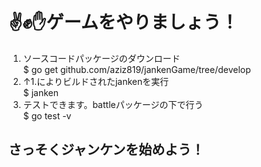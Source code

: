 # ✌️✊✋ゲームをやりましょう！

1. ソースコードパッケージのダウンロード<br>
  $ go get github.com/aziz819/jankenGame/tree/develop<br>
2. ↑1.によりビルドされたjankenを実行<br>
$ janken<br>
3. テストできます。battleパッケージの下で行う<br>
$ go test -v<br>
## さっそくジャンケンを始めよう！